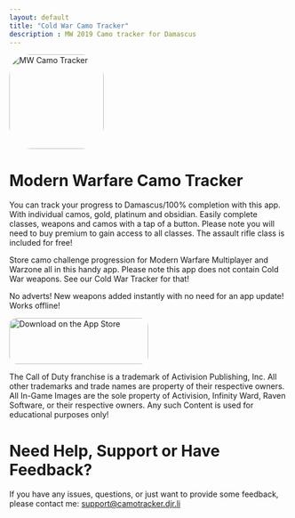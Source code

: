 ```yaml
---
layout: default
title: "Cold War Camo Tracker"
description : MW 2019 Camo tracker for Damascus
---
```


<a href="https://apps.apple.com/us/app/mw-camo-tracker/id1560239114?itscg=30200&amp;itsct=apps_box_appicon" style="width: 170px; height: 170px; border-radius: 22%; overflow: hidden; display: inline-block; vertical-align: middle;"><img src="https://is1-ssl.mzstatic.com/image/thumb/Purple114/v4/27/e6/07/27e60722-d7a3-9044-b60f-314cba8401b9/AppIcon-0-1x_U007emarketing-0-7-0-85-220.png/540x540bb.jpg" alt="MW Camo Tracker" style="width: 170px; height: 170px; border-radius: 22%; overflow: hidden; display: inline-block; vertical-align: middle;"></a>

# Modern Warfare Camo Tracker

You can track your progress to Damascus/100% completion with this app. With individual camos, gold, platinum and obsidian. Easily complete classes, weapons and camos with a tap of a button. Please note you will need to buy premium to gain access to all classes. The assault rifle class is included for free!

Store camo challenge progression for Modern Warfare Multiplayer and Warzone all in this handy app. Please note this app does not contain Cold War weapons. See our Cold War Tracker for that!

No adverts!
New weapons added instantly with no need for an app update!
Works offline!

<a href="https://apps.apple.com/us/app/mw-camo-tracker/id1560239114?itsct=apps_box_badge&amp;itscg=30200" style="display: inline-block; overflow: hidden; border-radius: 13px; width: 250px; height: 83px;"><img src="https://tools.applemediaservices.com/api/badges/download-on-the-app-store/black/en-us?size=250x83&amp;releaseDate=1617148800" alt="Download on the App Store" style="border-radius: 13px; width: 250px; height: 83px;"></a>

The Call of Duty franchise is a trademark of Activision Publishing, Inc. All other trademarks and trade names are property of their respective owners. All In-Game Images are the sole property of Activision, Infinity Ward, Raven Software, or their respective owners. Any such Content is used for educational purposes only!

# Need Help, Support or Have Feedback?
If you have any issues, questions, or just want to provide some feedback, please contact me: <support@camotracker.djr.li>
